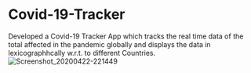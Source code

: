 # Covid-19-Tracker
Developed a Covid-19 Tracker App which tracks the real time data of the total affected in the pandemic globally and displays the data in lexicographhcally w.r.t. to different Countries.
![Screenshot_20200422-221449](https://user-images.githubusercontent.com/58229196/80470652-f09de700-895f-11ea-88f8-1378c425e871.png)
